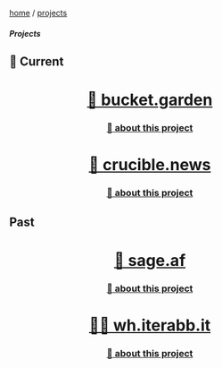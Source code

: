<p><a href="/">home</a> / <a href="/projects">projects</a></p>
<div class="rainbow-retro"></div>
<h5 class="header-rainbow-retro">Projects</h5>

## 🚧 Current  

<div align="center">
  <p></p>
    <h1 width="100%"><a href="https://bucket.garden">🌱 bucket.garden</a></h1>
    <h3 width="100%"><a href="/projects/garden">📝 about this project</a></h3>
  <p></p>
    <h1 width="100%"><a href="https://crucible.news">🔩 crucible.news</a></h1>
    <h3 width="100%"><a href="/projects/crucible">📝 about this project</a></h3>
  <p></p>
</div>

## Past  

<div align="center">
  <p></p>
    <h1 width="100%"><a href="https://sage.af">🔮 sage.af</a></h1>
    <h3 width="100%"><a href="/projects/sage">📝 about this project</a></h3>
  <p></p>
    <h1 width="100%"><a href="https://wh.iterabb.it">🧑‍💻 wh.iterabb.it</a></h1>
    <h3 width="100%"><a href="/projects/whiterabbit">📝 about this project</a></h3>
  <p></p>
</div>
